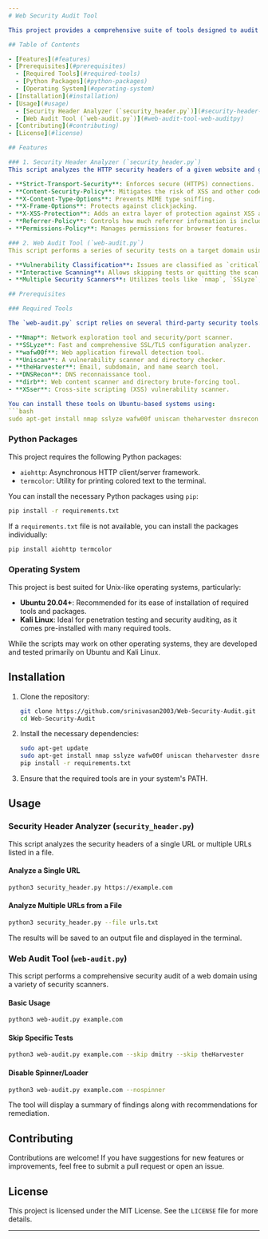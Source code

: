 ```yaml
---
# Web Security Audit Tool

This project provides a comprehensive suite of tools designed to audit the security of web applications. It consists of two main Python scripts: one for analyzing web security headers and another for performing in-depth security scans on a target domain.

## Table of Contents

- [Features](#features)
- [Prerequisites](#prerequisites)
  - [Required Tools](#required-tools)
  - [Python Packages](#python-packages)
  - [Operating System](#operating-system)
- [Installation](#installation)
- [Usage](#usage)
  - [Security Header Analyzer (`security_header.py`)](#security-header-analyzer-security_headerpy)
  - [Web Audit Tool (`web-audit.py`)](#web-audit-tool-web-auditpy)
- [Contributing](#contributing)
- [License](#license)

## Features

### 1. Security Header Analyzer (`security_header.py`)
This script analyzes the HTTP security headers of a given website and grades it based on the presence and configuration of the following headers:

- **Strict-Transport-Security**: Enforces secure (HTTPS) connections.
- **Content-Security-Policy**: Mitigates the risk of XSS and other code injection attacks.
- **X-Content-Type-Options**: Prevents MIME type sniffing.
- **X-Frame-Options**: Protects against clickjacking.
- **X-XSS-Protection**: Adds an extra layer of protection against XSS attacks.
- **Referrer-Policy**: Controls how much referrer information is included with requests.
- **Permissions-Policy**: Manages permissions for browser features.

### 2. Web Audit Tool (`web-audit.py`)
This script performs a series of security tests on a target domain using various security tools. It helps identify vulnerabilities and provides suggestions for remediation.

- **Vulnerability Classification**: Issues are classified as `critical`, `high`, `medium`, `low`, or `informational`.
- **Interactive Scanning**: Allows skipping tests or quitting the scan interactively.
- **Multiple Security Scanners**: Utilizes tools like `nmap`, `SSLyze`, `wafw00f`, and more for comprehensive security checks.

## Prerequisites

### Required Tools

The `web-audit.py` script relies on several third-party security tools. Ensure these are installed and accessible in your system's PATH:

- **Nmap**: Network exploration tool and security/port scanner.
- **SSLyze**: Fast and comprehensive SSL/TLS configuration analyzer.
- **wafw00f**: Web application firewall detection tool.
- **Uniscan**: A vulnerability scanner and directory checker.
- **theHarvester**: Email, subdomain, and name search tool.
- **DNSRecon**: DNS reconnaissance tool.
- **dirb**: Web content scanner and directory brute-forcing tool.
- **XSser**: Cross-site scripting (XSS) vulnerability scanner.

You can install these tools on Ubuntu-based systems using:
```bash
sudo apt-get install nmap sslyze wafw00f uniscan theharvester dnsrecon dirb xsser
```

### Python Packages

This project requires the following Python packages:
- `aiohttp`: Asynchronous HTTP client/server framework.
- `termcolor`: Utility for printing colored text to the terminal.

You can install the necessary Python packages using `pip`:
```bash
pip install -r requirements.txt
```

If a `requirements.txt` file is not available, you can install the packages individually:
```bash
pip install aiohttp termcolor
```

### Operating System

This project is best suited for Unix-like operating systems, particularly:
- **Ubuntu 20.04+**: Recommended for its ease of installation of required tools and packages.
- **Kali Linux**: Ideal for penetration testing and security auditing, as it comes pre-installed with many required tools.

While the scripts may work on other operating systems, they are developed and tested primarily on Ubuntu and Kali Linux.

## Installation

1. Clone the repository:
   ```bash
   git clone https://github.com/srinivasan2003/Web-Security-Audit.git
   cd Web-Security-Audit
   ```

2. Install the necessary dependencies:
   ```bash
   sudo apt-get update
   sudo apt-get install nmap sslyze wafw00f uniscan theharvester dnsrecon dirb xsser
   pip install -r requirements.txt
   ```

3. Ensure that the required tools are in your system's PATH.

## Usage

### Security Header Analyzer (`security_header.py`)

This script analyzes the security headers of a single URL or multiple URLs listed in a file.

#### Analyze a Single URL
```bash
python3 security_header.py https://example.com
```

#### Analyze Multiple URLs from a File
```bash
python3 security_header.py --file urls.txt
```

The results will be saved to an output file and displayed in the terminal.

### Web Audit Tool (`web-audit.py`)

This script performs a comprehensive security audit of a web domain using a variety of security scanners.

#### Basic Usage
```bash
python3 web-audit.py example.com
```

#### Skip Specific Tests
```bash
python3 web-audit.py example.com --skip dmitry --skip theHarvester
```

#### Disable Spinner/Loader
```bash
python3 web-audit.py example.com --nospinner
```

The tool will display a summary of findings along with recommendations for remediation.

## Contributing

Contributions are welcome! If you have suggestions for new features or improvements, feel free to submit a pull request or open an issue.

## License

This project is licensed under the MIT License. See the `LICENSE` file for more details.

---
```

